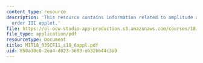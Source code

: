 ```yaml
---
content_type: resource
description: 'This resource contains information related to amplitude and phase: second
  order III applet.'
file: https://ol-ocw-studio-app-production.s3.amazonaws.com/courses/18-03sc-differential-equations-fall-2011/858a30c02ea4d0233603eb32bb44c3a9_MIT18_03SCF11_s19_6appl.pdf
file_type: application/pdf
resourcetype: Document
title: MIT18_03SCF11_s19_6appl.pdf
uid: 858a30c0-2ea4-d023-3603-eb32bb44c3a9
---
```

